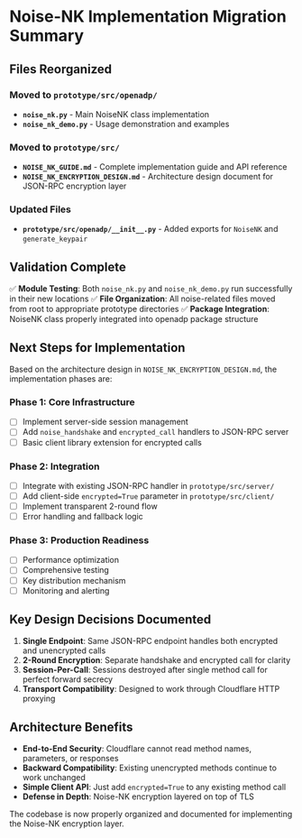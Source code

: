 # Noise-NK Implementation Migration Summary

## Files Reorganized

### Moved to `prototype/src/openadp/`
- **`noise_nk.py`** - Main NoiseNK class implementation
- **`noise_nk_demo.py`** - Usage demonstration and examples

### Moved to `prototype/src/`
- **`NOISE_NK_GUIDE.md`** - Complete implementation guide and API reference
- **`NOISE_NK_ENCRYPTION_DESIGN.md`** - Architecture design document for JSON-RPC encryption layer

### Updated Files
- **`prototype/src/openadp/__init__.py`** - Added exports for `NoiseNK` and `generate_keypair`

## Validation Complete

✅ **Module Testing**: Both `noise_nk.py` and `noise_nk_demo.py` run successfully in their new locations
✅ **File Organization**: All noise-related files moved from root to appropriate prototype directories
✅ **Package Integration**: NoiseNK class properly integrated into openadp package structure

## Next Steps for Implementation

Based on the architecture design in `NOISE_NK_ENCRYPTION_DESIGN.md`, the implementation phases are:

### Phase 1: Core Infrastructure
- [ ] Implement server-side session management
- [ ] Add `noise_handshake` and `encrypted_call` handlers to JSON-RPC server
- [ ] Basic client library extension for encrypted calls

### Phase 2: Integration  
- [ ] Integrate with existing JSON-RPC handler in `prototype/src/server/`
- [ ] Add client-side `encrypted=True` parameter in `prototype/src/client/`
- [ ] Implement transparent 2-round flow
- [ ] Error handling and fallback logic

### Phase 3: Production Readiness
- [ ] Performance optimization
- [ ] Comprehensive testing
- [ ] Key distribution mechanism
- [ ] Monitoring and alerting

## Key Design Decisions Documented

1. **Single Endpoint**: Same JSON-RPC endpoint handles both encrypted and unencrypted calls
2. **2-Round Encryption**: Separate handshake and encrypted call for clarity
3. **Session-Per-Call**: Sessions destroyed after single method call for perfect forward secrecy
4. **Transport Compatibility**: Designed to work through Cloudflare HTTP proxying

## Architecture Benefits

- **End-to-End Security**: Cloudflare cannot read method names, parameters, or responses
- **Backward Compatibility**: Existing unencrypted methods continue to work unchanged
- **Simple Client API**: Just add `encrypted=True` to any existing method call
- **Defense in Depth**: Noise-NK encryption layered on top of TLS

The codebase is now properly organized and documented for implementing the Noise-NK encryption layer. 